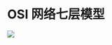 # OSI 网络七层模型
![](https://p1-jj.byteimg.com/tos-cn-i-t2oaga2asx/gold-user-assets/2020/4/8/17159315a9d31ef7~tplv-t2oaga2asx-image.image)
